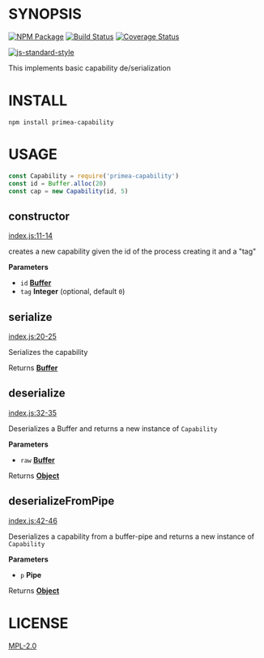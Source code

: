 # SYNOPSIS 

[![NPM Package](https://img.shields.io/npm/v/primea-capability.svg?style=flat-square)](https://www.npmjs.org/package/primea-capability)
[![Build Status](https://img.shields.io/travis/primea/js-primea-capability.svg?branch=master&style=flat-square)](https://travis-ci.org/primea/js-primea-capability)
[![Coverage Status](https://img.shields.io/coveralls/primea/js-primea-capability.svg?style=flat-square)](https://coveralls.io/r/primea/js-primea-capability)

[![js-standard-style](https://cdn.rawgit.com/feross/standard/master/badge.svg)](https://github.com/feross/standard)  

This implements basic capability de/serialization

# INSTALL
`npm install primea-capability`

# USAGE

```javascript
const Capability = require('primea-capability')
const id = Buffer.alloc(20)
const cap = new Capability(id, 5)
```

## constructor

[index.js:11-14](https://github.com/primea/js-primea-capability/blob/b50729c29d14950556e098f75f62ae1f7aa8f470/index.js#L11-L14 "Source code on GitHub")

creates a new capability given the id of the process creating it and a "tag"

**Parameters**

-   `id` **[Buffer](https://nodejs.org/api/buffer.html)** 
-   `tag` **Integer**  (optional, default `0`)

## serialize

[index.js:20-25](https://github.com/primea/js-primea-capability/blob/b50729c29d14950556e098f75f62ae1f7aa8f470/index.js#L20-L25 "Source code on GitHub")

Serializes the capability

Returns **[Buffer](https://nodejs.org/api/buffer.html)** 

## deserialize

[index.js:32-35](https://github.com/primea/js-primea-capability/blob/b50729c29d14950556e098f75f62ae1f7aa8f470/index.js#L32-L35 "Source code on GitHub")

Deserializes a Buffer and returns a new instance of `Capability`

**Parameters**

-   `raw` **[Buffer](https://nodejs.org/api/buffer.html)** 

Returns **[Object](https://developer.mozilla.org/en-US/docs/Web/JavaScript/Reference/Global_Objects/Object)** 

## deserializeFromPipe

[index.js:42-46](https://github.com/primea/js-primea-capability/blob/b50729c29d14950556e098f75f62ae1f7aa8f470/index.js#L42-L46 "Source code on GitHub")

Deserializes a capability from a buffer-pipe and returns a new instance of `Capability`

**Parameters**

-   `p` **Pipe** 

Returns **[Object](https://developer.mozilla.org/en-US/docs/Web/JavaScript/Reference/Global_Objects/Object)** 


# LICENSE
[MPL-2.0](https://tldrlegal.com/license/mozilla-public-license-2.0-(mpl-2))
